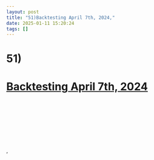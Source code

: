 ```yaml
---
layout: post
title: "51)Backtesting April 7th, 2024,"
date: 2025-01-11 15:20:24
tags: []
---
```


<div><b><h1>51)</h1></b><b><u><h1>Backtesting April 7th, 2024</h1></u></b><b><h1><br></h1></b></div>
<div><br></div>
<div><br><br></div>
,
